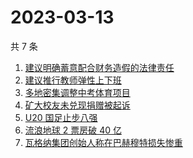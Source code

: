 # 2023-03-13

共 7 条

<!-- BEGIN -->
<!-- 最后更新时间 Mon Mar 13 2023 00:08:43 GMT+0800 (China Standard Time) -->

1. [建议明确蓄意配合财务造假的法律责任](https://www.zhihu.com/search?q=%E5%BB%BA%E8%AE%AE%E6%98%8E%E7%A1%AE%E8%93%84%E6%84%8F%E9%85%8D%E5%90%88%E8%B4%A2%E5%8A%A1%E9%80%A0%E5%81%87%E7%9A%84%E6%B3%95%E5%BE%8B%E8%B4%A3%E4%BB%BB)
1. [建议推行教师弹性上下班](https://www.zhihu.com/search?q=%E5%BB%BA%E8%AE%AE%E6%8E%A8%E8%A1%8C%E6%95%99%E5%B8%88%E5%BC%B9%E6%80%A7%E4%B8%8A%E4%B8%8B%E7%8F%AD)
1. [多地密集调整中考体育项目](https://www.zhihu.com/search?q=%E5%A4%9A%E5%9C%B0%E5%AF%86%E9%9B%86%E8%B0%83%E6%95%B4%E4%B8%AD%E8%80%83%E4%BD%93%E8%82%B2%E9%A1%B9%E7%9B%AE)
1. [矿大校友未兑现捐赠被起诉](https://www.zhihu.com/search?q=%E7%9F%BF%E5%A4%A7%E6%A0%A1%E5%8F%8B%E6%9C%AA%E5%85%91%E7%8E%B0%E6%8D%90%E8%B5%A0%E8%A2%AB%E8%B5%B7%E8%AF%89)
1. [U20 国足止步八强](https://www.zhihu.com/search?q=U20%20%E5%9B%BD%E8%B6%B3%E6%AD%A2%E6%AD%A5%E5%85%AB%E5%BC%BA)
1. [流浪地球 2 票房破 40 亿](https://www.zhihu.com/search?q=%E6%B5%81%E6%B5%AA%E5%9C%B0%E7%90%83%202%20%E7%A5%A8%E6%88%BF%E7%A0%B4%2040%20%E4%BA%BF)
1. [瓦格纳集团创始人称在巴赫穆特损失惨重](https://www.zhihu.com/search?q=%E7%93%A6%E6%A0%BC%E7%BA%B3%E9%9B%86%E5%9B%A2%E5%88%9B%E5%A7%8B%E4%BA%BA%E7%A7%B0%E5%9C%A8%E5%B7%B4%E8%B5%AB%E7%A9%86%E7%89%B9%E6%8D%9F%E5%A4%B1%E6%83%A8%E9%87%8D)

<!-- END -->
